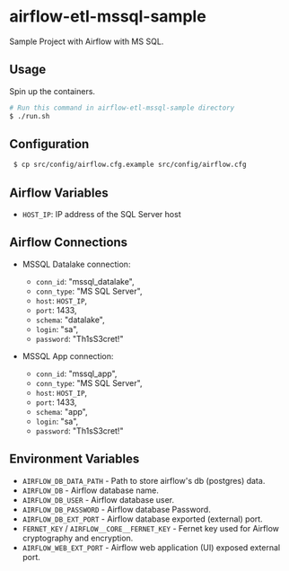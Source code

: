 # airflow-etl-mssql-sample

Sample Project with Airflow with MS SQL.

## Usage

Spin up the containers.

```bash
# Run this command in airflow-etl-mssql-sample directory
$ ./run.sh
```

## Configuration

```bash
 $ cp src/config/airflow.cfg.example src/config/airflow.cfg
```

## Airflow Variables

* `HOST_IP`: IP address of the SQL Server host

## Airflow Connections

* MSSQL Datalake connection:
  * `conn_id`: "mssql_datalake",
  * `conn_type`: "MS SQL Server",
  * `host`: `HOST_IP`,
  * `port`: 1433,
  * `schema`: "datalake",
  * `login`: "sa",
  * `password`: "Th1sS3cret!"

* MSSQL App connection:
  * `conn_id`: "mssql_app",
  * `conn_type`: "MS SQL Server",
  * `host`: `HOST_IP`,
  * `port`: 1433,
  * `schema`: "app",
  * `login`: "sa",
  * `password`: "Th1sS3cret!"

## Environment Variables

* `AIRFLOW_DB_DATA_PATH` - Path to store airflow's db (postgres) data.
* `AIRFLOW_DB` - Airflow database name.
* `AIRFLOW_DB_USER` - Airflow database user.
* `AIRFLOW_DB_PASSWORD` - Airflow database Password.
* `AIRFLOW_DB_EXT_PORT` - Airflow database exported (external) port.
* `FERNET_KEY` / `AIRFLOW__CORE__FERNET_KEY` - Fernet key used for Airflow cryptography and encryption.
* `AIRFLOW_WEB_EXT_PORT` - Airflow web application (UI) exposed external port.
